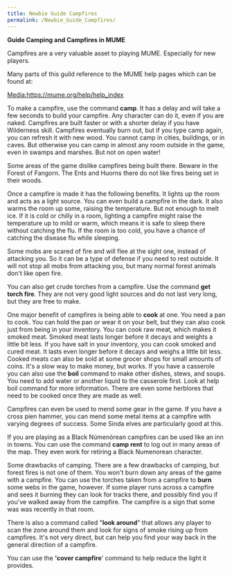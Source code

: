 ```yaml
---
title: Newbie Guide Campfires
permalink: /Newbie_Guide_Campfires/
---
```


**Guide Camping and Campfires in MUME**

Campfires are a very valuable asset to playing MUME. Especially for new
players.

Many parts of this guild reference to the MUME help pages which can be
found at:

[Media:<https://mume.org/help/help_index>](Media:https:/mume.org/help/help_index "wikilink")

To make a campfire, use the command **camp**. It has a delay and will
take a few seconds to build your campfire. Any character can do it, even
if you are naked. Campfires are built faster or with a shorter delay if
you have Wilderness skill. Campfires eventually burn out, but if you
type camp again, you can refresh it with new wood. You cannot camp in
cities, buildings, or in caves. But otherwise you can camp in almost any
room outside in the game, even in swamps and marshes. But not on open
water!

Some areas of the game dislike campfires being built there. Beware in
the Forest of Fangorn. The Ents and Huorns there do not like fires being
set in their woods.

Once a campfire is made it has the following benefits. It lights up the
room and acts as a light source. You can even build a campfire in the
dark. It also warms the room up some, raising the temperature. But not
enough to melt ice. If it is cold or chilly in a room, lighting a
campfire might raise the temperature up to mild or warm, which means it
is safe to sleep there without catching the flu. If the room is too
cold, you have a chance of catching the disease flu while sleeping.

Some mobs are scared of fire and will flee at the sight one, instead of
attacking you. So it can be a type of defense if you need to rest
outside. It will not stop all mobs from attacking you, but many normal
forest animals don't like open fire.

You can also get crude torches from a campfire. Use the command **get
torch fire**. They are not very good light sources and do not last very
long, but they are free to make.

One major benefit of campfires is being able to **cook** at one. You
need a pan to cook. You can hold the pan or wear it on your belt, but
they can also cook just from being in your inventory. You can cook raw
meat, which makes it smoked meat. Smoked meat lasts longer before it
decays and weights a little bit less. If you have salt in your
inventory, you can cook smoked and cured meat. It lasts even longer
before it decays and weighs a little bit less. Cooked meats can also be
sold at some grocer shops for small amounts of coins. It's a slow way to
make money, but works. If you have a casserole you can also use the
**boil** command to make other dishes, stews, and soups. You need to add
water or another liquid to the casserole first. Look at help boil
command for more information. There are even some herblores that need to
be cooked once they are made as well.

Campfires can even be used to mend some gear in the game. If you have a
cross pien hammer, you can mend some metal items at a campfire with
varying degrees of success. Some Sinda elves are particularly good at
this.

If you are playing as a Black Númenórean campfires can be used like an
inn in towns. You can use the command **camp rent** to log out in many
areas of the map. They even work for retiring a Black Numenorean
character.

Some drawbacks of camping. There are a few drawbacks of camping, but
forest fires is not one of them. You won't burn down any areas of the
game with a campfire. You can use the torches taken from a campfire to
**burn** some webs in the game, however. If some player runs across a
campfire and sees it burning they can look for tracks there, and
possibly find you if you've walked away from the campfire. The campfire
is a sign that some was was recently in that room.

There is also a command called "**look around**" that allows any player
to scan the zone around them and look for signs of smoke rising up from
campfires. It's not very direct, but can help you find your way back in
the general direction of a campfire.

You can use the **'cover campfire**' command to help reduce the light it
provides.